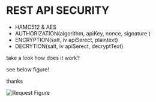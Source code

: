 # REST API SECURITY
- HAMC512 & AES
- AUTHORIZATION(algorithm, apiKey, nonce, signature )
- ENCRYPTION(salt, iv apiSerect, plaintext)
- DECRYTION(salt, iv apiSerect, decryptText)


take a look how does it work?

see below figure!

thanks

![Request Figure](https://githubresources.s3.amazonaws.com/reqest.png)

